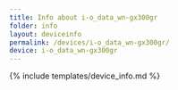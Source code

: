 ```yaml
---
title: Info about i-o_data_wn-gx300gr
folder: info
layout: deviceinfo
permalink: /devices/i-o_data_wn-gx300gr/
device: i-o_data_wn-gx300gr
---
```

{% include templates/device_info.md %}
